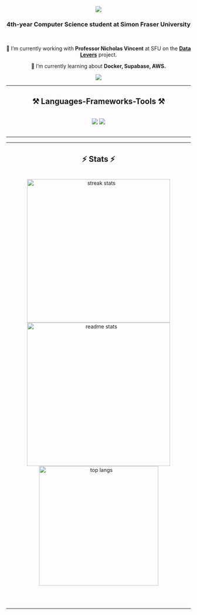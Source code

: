 

<h1 align="center">
    <img src="https://readme-typing-svg.herokuapp.com/?font=Righteous&size=35&center=true&vCenter=true&width=500&height=70&duration=4000&lines=Hi+There!+👋;+I'm+Henry+Chen!;" />
</h1>

<h3 align="center">4th-year Computer Science student at Simon Fraser University</h3>


<br/>

<div align="center">
 
 🔭 I’m currently working with **Professor Nicholas Vincent** at SFU on the [**Data Levers**](https://www.datalevers.org/) project.
 
 🌱 I’m currently learning about **Docker, Supabase, AWS.**
 
<div align="center"> 
  <a href="mailto:henryc813@gmailcom">
    <img src="https://img.shields.io/badge/Gmail-333333?style=for-the-badge&logo=gmail&logoColor=red" />
  </a>
</div>

 <hr/>
 
<h2 align="center">⚒️ Languages-Frameworks-Tools ⚒️</h2>
<br/>
<div align="center">
    <img src="https://skillicons.dev/icons?i=react,typescript,docker,vite,sqlite,github,git,vscode,flask,python" />
    <img src="https://skillicons.dev/icons?i=tailwind,nodejs,cpp,pytorch,tensorflow,javascript,java,mysql,figma" /><br>
</div>

<br/>
<hr/>


<hr/>

<h2 align="center">⚡ Stats ⚡</h2>
<br>
<div align=center>
  <!-- GitHub Streak Stats -->
  <img width=390 src="https://github-readme-streak-stats.herokuapp.com/?user=Chenry513&count_private=true&theme=react&border_radius=10" alt="streak stats"/>
  
  <!-- GitHub ReadMe Stats -->
  <img width=390 src="https://github-readme-stats.vercel.app/api?username=Chenry513&count_private=true&show_icons=true&theme=react&rank_icon=github&border_radius=10" alt="readme stats" />
  
  <br/>
  
  <!-- Most Used Languages -->
  <img width=325 align="center" src="https://github-readme-stats.vercel.app/api/top-langs/?username=Chenry513&hide=HTML&langs_count=8&layout=compact&theme=react&border_radius=10&size_weight=0.5&count_weight=0.5&exclude_repo=github-readme-stats" alt="top langs" />
</div>


<br/><br/>
<hr/>



